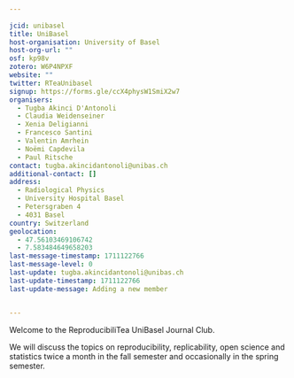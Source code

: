 ```yaml
---
    
jcid: unibasel
title: UniBasel
host-organisation: University of Basel
host-org-url: ""
osf: kp98v
zotero: W6P4NPXF
website: ""
twitter: RTeaUnibasel
signup: https://forms.gle/ccX4physW1SmiX2w7
organisers:
  - Tugba Akinci D'Antonoli
  - Claudia Weidenseiner
  - Xenia Deligianni
  - Francesco Santini
  - Valentin Amrhein
  - Noëmi Capdevila
  - Paul Ritsche
contact: tugba.akincidantonoli@unibas.ch
additional-contact: []
address:
  - Radiological Physics
  - University Hospital Basel
  - Petersgraben 4
  - 4031 Basel
country: Switzerland
geolocation:
  - 47.56103469106742
  - 7.583484649658203
last-message-timestamp: 1711122766
last-message-level: 0
last-update: tugba.akincidantonoli@unibas.ch
last-update-timestamp: 1711122766
last-update-message: Adding a new member


---
```


Welcome to the ReproducibiliTea UniBasel Journal Club.

We will discuss the topics on reproducibility, replicability, open science and statistics twice a month in the fall semester and occasionally in the spring semester.
